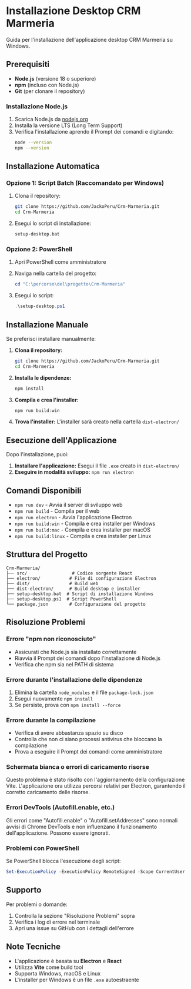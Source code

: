 # Installazione Desktop CRM Marmeria

Guida per l'installazione dell'applicazione desktop CRM Marmeria su Windows.

## Prerequisiti

- **Node.js** (versione 18 o superiore)
- **npm** (incluso con Node.js)
- **Git** (per clonare il repository)

### Installazione Node.js

1. Scarica Node.js da [nodejs.org](https://nodejs.org/)
2. Installa la versione LTS (Long Term Support)
3. Verifica l'installazione aprendo il Prompt dei comandi e digitando:
   ```bash
   node --version
   npm --version
   ```

## Installazione Automatica

### Opzione 1: Script Batch (Raccomandato per Windows)

1. Clona il repository:
   ```bash
   git clone https://github.com/JackoPeru/Crm-Marmeria.git
   cd Crm-Marmeria
   ```

2. Esegui lo script di installazione:
   ```bash
   setup-desktop.bat
   ```

### Opzione 2: PowerShell

1. Apri PowerShell come amministratore
2. Naviga nella cartella del progetto:
   ```powershell
   cd "C:\percorso\del\progetto\Crm-Marmeria"
   ```

3. Esegui lo script:
   ```powershell
   .\setup-desktop.ps1
   ```

## Installazione Manuale

Se preferisci installare manualmente:

1. **Clona il repository:**
   ```bash
   git clone https://github.com/JackoPeru/Crm-Marmeria.git
   cd Crm-Marmeria
   ```

2. **Installa le dipendenze:**
   ```bash
   npm install
   ```

3. **Compila e crea l'installer:**
   ```bash
   npm run build:win
   ```

4. **Trova l'installer:**
   L'installer sarà creato nella cartella `dist-electron/`

## Esecuzione dell'Applicazione

Dopo l'installazione, puoi:

1. **Installare l'applicazione:** Esegui il file `.exe` creato in `dist-electron/`
2. **Eseguire in modalità sviluppo:** `npm run electron`

## Comandi Disponibili

- `npm run dev` - Avvia il server di sviluppo web
- `npm run build` - Compila per il web
- `npm run electron` - Avvia l'applicazione Electron
- `npm run build:win` - Compila e crea installer per Windows
- `npm run build:mac` - Compila e crea installer per macOS
- `npm run build:linux` - Compila e crea installer per Linux

## Struttura del Progetto

```
Crm-Marmeria/
├── src/                 # Codice sorgente React
├── electron/           # File di configurazione Electron
├── dist/               # Build web
├── dist-electron/      # Build desktop e installer
├── setup-desktop.bat  # Script di installazione Windows
├── setup-desktop.ps1  # Script PowerShell
└── package.json        # Configurazione del progetto
```

## Risoluzione Problemi

### Errore "npm non riconosciuto"

- Assicurati che Node.js sia installato correttamente
- Riavvia il Prompt dei comandi dopo l'installazione di Node.js
- Verifica che npm sia nel PATH di sistema

### Errore durante l'installazione delle dipendenze

1. Elimina la cartella `node_modules` e il file `package-lock.json`
2. Esegui nuovamente `npm install`
3. Se persiste, prova con `npm install --force`

### Errore durante la compilazione

- Verifica di avere abbastanza spazio su disco
- Controlla che non ci siano processi antivirus che bloccano la compilazione
- Prova a eseguire il Prompt dei comandi come amministratore

### Schermata bianca o errori di caricamento risorse

Questo problema è stato risolto con l'aggiornamento della configurazione Vite. L'applicazione ora utilizza percorsi relativi per Electron, garantendo il corretto caricamento delle risorse.

### Errori DevTools (Autofill.enable, etc.)

Gli errori come "Autofill.enable" o "Autofill.setAddresses" sono normali avvisi di Chrome DevTools e non influenzano il funzionamento dell'applicazione. Possono essere ignorati.

### Problemi con PowerShell

Se PowerShell blocca l'esecuzione degli script:

```powershell
Set-ExecutionPolicy -ExecutionPolicy RemoteSigned -Scope CurrentUser
```

## Supporto

Per problemi o domande:

1. Controlla la sezione "Risoluzione Problemi" sopra
2. Verifica i log di errore nel terminale
3. Apri una issue su GitHub con i dettagli dell'errore

## Note Tecniche

- L'applicazione è basata su **Electron** e **React**
- Utilizza **Vite** come build tool
- Supporta Windows, macOS e Linux
- L'installer per Windows è un file `.exe` autoestraente